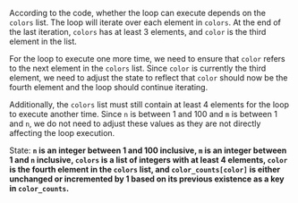 According to the code, whether the loop can execute depends on the `colors` list. The loop will iterate over each element in `colors`. At the end of the last iteration, `colors` has at least 3 elements, and `color` is the third element in the list. 

For the loop to execute one more time, we need to ensure that `color` refers to the next element in the `colors` list. Since `color` is currently the third element, we need to adjust the state to reflect that `color` should now be the fourth element and the loop should continue iterating.

Additionally, the `colors` list must still contain at least 4 elements for the loop to execute another time. Since `n` is between 1 and 100 and `m` is between 1 and `n`, we do not need to adjust these values as they are not directly affecting the loop execution.

State: **`n` is an integer between 1 and 100 inclusive, `m` is an integer between 1 and `n` inclusive, `colors` is a list of integers with at least 4 elements, `color` is the fourth element in the `colors` list, and `color_counts[color]` is either unchanged or incremented by 1 based on its previous existence as a key in `color_counts`.**